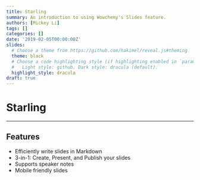 ```yaml
---
title: Starling
summary: An introduction to using Wowchemy's Slides feature.
authors: [Mickey Li]
tags: []
categories: []
date: '2019-02-05T00:00:00Z'
slides:
  # Choose a theme from https://github.com/hakimel/reveal.js#theming
  theme: black
  # Choose a code highlighting style (if highlighting enabled in `params.toml`)
  #   Light style: github. Dark style: dracula (default).
  highlight_style: dracula
draft: true
---
```



# Starling

---

## Features

- Efficiently write slides in Markdown
- 3-in-1: Create, Present, and Publish your slides
- Supports speaker notes
- Mobile friendly slides
